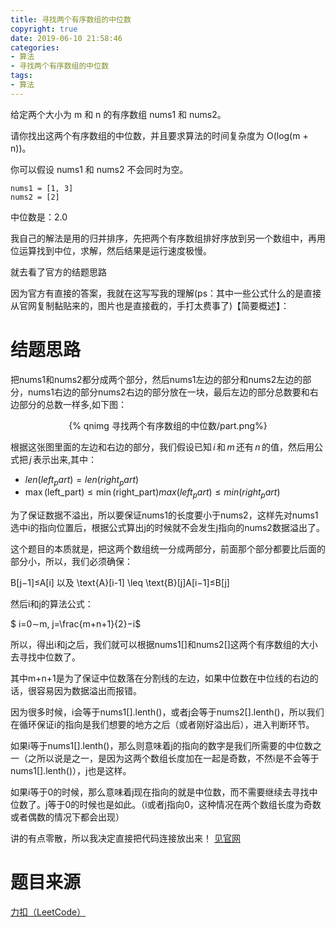 ```yaml
---
title: 寻找两个有序数组的中位数
copyright: true
date: 2019-06-10 21:58:46
categories:
- 算法
- 寻找两个有序数组的中位数
tags:
- 算法
---
```


给定两个大小为 m 和 n 的有序数组 nums1 和 nums2。

请你找出这两个有序数组的中位数，并且要求算法的时间复杂度为 O(log(m + n))。

你可以假设 nums1 和 nums2 不会同时为空。

    nums1 = [1, 3]
    nums2 = [2]

中位数是：2.0

<!--more-->

我自己的解法是用的归并排序，先把两个有序数组排好序放到另一个数组中，再用位运算找到中位，求解，然后结果是运行速度极慢。

就去看了官方的结题思路

因为官方有直接的答案，我就在这写写我的理解(ps：其中一些公式什么的是直接从官网复制黏贴来的，图片也是直接截的，手打太费事了)【简要概述】：

# 结题思路

把nums1和nums2都分成两个部分，然后nums1左边的部分和nums2左边的部分，nums1右边的部分nums2右边的部分放在一块，最后左边的部分总数要和右边部分的总数一样多,如下图：

<center>{% qnimg 寻找两个有序数组的中位数/part.png%}</center>

根据这张图里面的左边和右边的部分，我们假设已知$\,i\,$和$\,m\,$还有$\,n\,$的值，然后用公式把$\,j\,$表示出来,其中：

- $len(left_part)=len(right_part)$
- $\max(\text{left\_part}) \leq \min(\text{right\_part})max(left_part)≤min(right_part)$

为了保证数据不溢出，所以要保证nums1的长度要小于nums2，这样先对nums1选中i的指向位置后，根据公式算出j的时候就不会发生j指向的nums2数据溢出了。

这个题目的本质就是，把这两个数组统一分成两部分，前面那个部分都要比后面的部分小，所以，我们必须确保：

B[j−1]≤A[i] 以及 \text{A}[i-1] \leq \text{B}[j]A[i−1]≤B[j]

然后i和j的算法公式：

$ i=0∼m, j=\frac{m+n+1}{2}−i$

所以，得出i和j之后，我们就可以根据nums1[]和nums2[]这两个有序数组的大小去寻找中位数了。

其中m+n+1是为了保证中位数落在分割线的左边，如果中位数在中位线的右边的话，很容易因为数据溢出而报错。

因为很多时候，i会等于nums1[].lenth()，或者j会等于nums2[].lenth()，所以我们在循环保证i的指向是我们想要的地方之后（或者刚好溢出后），进入判断环节。

如果i等于nums1[].lenth()，那么则意味着j的指向的数字是我们所需要的中位数之一（之所以说是之一，是因为这两个数组长度加在一起是奇数，不然i是不会等于nums1[].lenth()），j也是这样。

如果i等于0的时候，那么意味着j现在指向的就是中位数，而不需要继续去寻找中位数了。j等于0的时候也是如此。（i或者j指向0，这种情况在两个数组长度为奇数或者偶数的情况下都会出现）

讲的有点零散，所以我决定直接把代码连接放出来！
[见官网](https://leetcode-cn.com/problems/median-of-two-sorted-arrays/solution/xun-zhao-liang-ge-you-xu-shu-zu-de-zhong-wei-shu-b/)

# 题目来源

[力扣（LeetCode）](https://leetcode-cn.com/problems/median-of-two-sorted-arrays)

